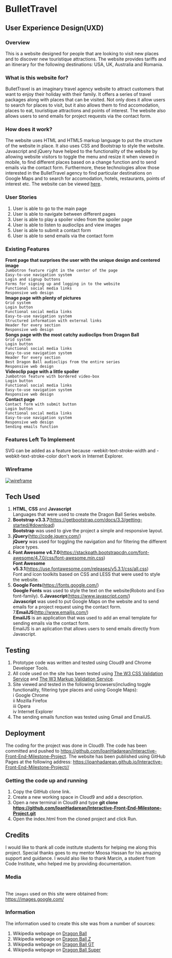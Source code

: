 # BulletTravel

## User Experience Design(UXD)

### Overview

This is a website designed for people that are looking to visit new places and to discover new touristique attractions. The website provides 
tariffs and an itinerary for the following destinations: USA, UK, Australia and Romania.

### What is this website for?

BulletTravel is an imaginary travel agency website to attract customers that want to enjoy their holiday with their family. 
It offers a series of travel packages along with places that can be visited. Not only does it allow users to search for places to visit, but
it also allows them to find accomodation, places to eat, touristique attractions and points of interest.
The website also allows users to send emails for project requests via the contact form.

### How does it work?

The website uses HTML and HTML5 markup language to put the structure of the website in place. It also 
uses CSS and Bootstrap to style the website. Javascript and jQuery have helped to the functionality of the 
website by allowing website visitors to toggle the menu and resize it when viewed in mobile, to find different places based on a change
function and to send emails via the contact form. Furthermore, these technologies allow those interested in the BulletTravel agency
to find particular destinations on Google Maps and to search for accomodation, hotels, restaurants, points of interest etc.
The website can be viewed [here](https://ioanhadarean.github.io/Interactive-Front-End-Milestone-Project/).

### User Stories
1. User is able to go to the main page 
2. User is able to navigate between different pages
3. User is able to play a spoiler video from the spoiler page
4. User is able to listen to audioclips and view images
5. User is able to submit a contact form
6. User is able to send emails via the contact form

### Existing Features

**Front page that surprises the user with the unique design and centered image**
<br>`Jumbotron feature right in the center of the page`
<br>`Easy-to-use navigation system`
<br>`Login and signup buttons`
<br>`Forms for signing up and logging in to the website`
<br>`Functional social media links`
<br>`Responsive web design`
<br>**Image page with plenty of pictures**
<br>`Grid system` 
<br>`Login button`
<br>`Functional social media links`
<br>`Easy-to-use navigation system`
<br>`Structured information with external links`
<br>`Header for every section`
<br>`Responsive web design`
<br>**Songs page with the most catchy audioclips from Dragon Ball**
<br>`Grid system`
<br>`Login button`
<br>`Functional social media links`
<br>`Easy-to-use navigation system`
<br>`Header for every section`
<br>`Best Dragon Ball audioclips from the entire series`
<br>`Responsive web design`
<br>**Videoclip page with a little spoiler**
<br>`Jumbotron feature with bordered video-box`
<br>`Login button`
<br>`Functional social media links`
<br>`Easy-to-use navigation system`
<br>`Responsive web design`
<br>**Contact page**
<br>`Contact form with submit button`
<br>`Login button`
<br>`Functional social media links`
<br>`Easy-to-use navigation system`
<br>`Responsive web design`
<br>`Sending emails function`

### Features Left To Implement

SVG can be added as a feature because -webkit-text-stroke-width and -webkit-text-stroke-color don't work in Internet Explorer.

### Wireframe

<a href="assets/wireframe/wireframe.png"><img src="https://preview.ibb.co/epMQu9/wireframe.png" alt="wireframe" border="0"></a>

## Tech Used

1. **HTML**, **CSS** and **Javascript**
    <br>Languages that were used to create the Dragon Ball Series website.
2. **Bootstrap v3.3.7**(https://getbootstrap.com/docs/3.3/getting-started/#download)
    <br>**Bootstrap** was used to give the project a simple and responsive layout.
3. **jQuery**(http://code.jquery.com/)
      <br>**jQuery** was used for toggling the navigation and for filtering the different place types.
4. **Font Awesome v4.7.0**(https://stackpath.bootstrapcdn.com/font-awesome/4.7.0/css/font-awesome.min.css)
    <br>**Font Awesome v5.3.1**(https://use.fontawesome.com/releases/v5.3.1/css/all.css)
    <br>Font and icon toolkits based on CSS and LESS that were used to style the website.
5. **Google Fonts**(https://fonts.google.com/)
    <br>**Google Fonts** was used to style the text on the website(Roboto and Exo font-family).
6.**Javascript**(https://www.javascript.com/)
    <br>**Javascript** was used to put Google Maps on the website and to send emails for a project request using the contact form.
7.**EmailJS**(http://www.emailjs.com/)
    <br>**EmailJS** is an application that was used to add an email template for sending emails via the contact form.
    <br>EmailJS is an aplication that allows users to send emails directly from Javascript.

## Testing

1. Prototype code was written and tested using Cloud9 and Chrome Developer Tools.
2. All code used on the site has been tested using [The W3 CSS Validation Service](https://jigsaw.w3.org/css-validator/) 
            and [The W3 Markup Validation Service](https://validator.w3.org/).
3. Site viewed and tested in the following browsers(including toggle functionality, filtering type places and using Google Maps):
<br>    i Google Chrome
<br>    ii Mozilla Firefox
<br>    iii Opera
<br>    iv Internet Explorer
4. The sending emails function was tested using Gmail and EmailJS.

## Deployment

The coding for the project was done in Cloud9. The code has been committed and pushed to https://github.com/IoanHadarean/Interactive-Front-End-Milestone-Project. 
The website has been published using GitHub Pages at the following address: https://ioanhadarean.github.io/Interactive-Front-End-Milestone-Project//

### Getting the code up and running

1. Copy the GitHub clone link.
2. Create a new working space in Cloud9 and add a description.
2. Open a new terminal in Cloud9 and type **git clone https://github.com/IoanHadarean/Interactive-Front-End-Milestone-Project.git**
3. Open the index.html from the cloned project and click Run.

## Credits

I would like to thank all code institute students for helping me along this project. Special thanks goes to my mentor Moosa Hassan for his amazing support
and guidance. I would also like to thank Marcin, a student from Code Institute, who helped me by providing documentation.

### Media

<br>The `images` used on this site were obtained from: https://images.google.com/

### Information

The information used to create this site was from a number of sources:
1. Wikipedia webpage on [Dragon Ball](https://en.wikipedia.org/wiki/Dragon_Ball)
2. Wikipedia webpage on [Dragon Ball Z](https://en.wikipedia.org/wiki/Dragon_Ball_Z)
3. Wikipedia webpage on [Dragon Ball GT](https://en.wikipedia.org/wiki/Dragon_Ball_GT)
4. Wikipedia webpage on [Dragon Ball Super](https://en.wikipedia.org/wiki/Dragon_Ball_Super)